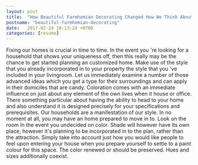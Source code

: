 ```yaml
---
layout: post
title:  "How Beautiful Farmhemian Decorating Changed How We Think About Death"
postname: "beautiful-farmhemian-decorating"
date:   2017-02-24 10:13:24 +0700
categories: [resume]
---
```

Fixing our homes is crucial in time to time. In the event you 're looking for a household that shows your uniqueness off, then this really may be the chance to get started planning an customized home. Make use of the style that you already incorporated in to your property the style that you 've included in your livingroom. Let us immediately examine a number of those advanced ideas which you get a type for their surroundings and can apply in their domiciles that are candy. Coloration comes with an immediate influence on just about any element of the own lives when it house or office. There something particular about having the ability to head to your home and also understand it is designed precisely for your specifications and prerequisites. Our households are a manifestation of our style. In no moment at all, you may have an home prepared to move in to. Look on the room In the event you undecided on color. Shade will however have its own place, however it's planning to be incorporated in to the plan, rather than the attraction. Simply take into account just how you would like people to feel upon entering your house when you prepare yourself to settle to a paint colour for this space. The color renewed or should be preserved. Hues and sizes additionally coexist.

